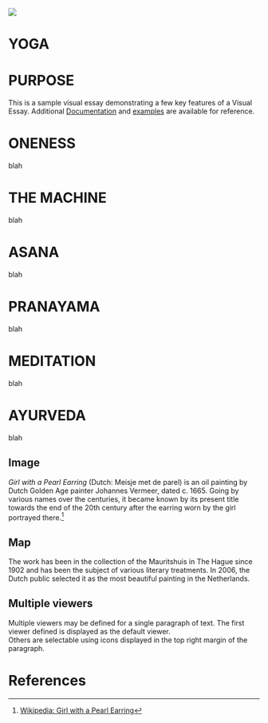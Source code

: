 <a href="https://juncture-digital.org"><img src="https://juncture-digital.org/images/ve-button.png"></a>

<param ve-config 
       title="Living Purely: An Introductory Guide to Yogic Being"
       author="Ariana Neira"
       banner="https://iiif.juncture-digital.org/banner/?url=https://raw.githubusercontent.com/aneira18/juncture-visual-essay/main/WE_ARE_ONE.JPG" 
       layout="vertical">

<!-- Entities discussed throughout the essay are typically defined before the essay text and
     are thus available in all text.  Entity identifiers (QIDs) can be found in either
     Wikipedia or Wikidata (https://www.wikidata.org)> -->
<param ve-entity eid="Q9350"> <!-- Yoga -->
<param ve-entity eid="Q466797"> <!-- Asana -->
<param ve-entity eid="Q839496"> <!-- Pranayama -->
<param ve-entity eid="Q108458"> <!-- Meditation -->
<param ve-entity eid="Q132325"> <!-- Ayurveda -->

# YOGA 

# PURPOSE

This is a sample visual essay demonstrating a few key features of a Visual Essay. Additional [Documentation](https://github.com/JSTOR-Labs/juncture/wiki) and [examples](https://jstor-labs.github.io/juncture-examples) are available for reference.
<param ve-graphic 
       label="THE BUDDHA" 
       description="artist's visualization" 
       license="public domain" 
       url="https://raw.githubusercontent.com/aneira18/juncture-visual-essay/main/IMG_0195.JPG">

# ONENESS

blah 
<param ve-graphic 
       label="ONENESS" 
       description="artist's visualization" 
       license="public domain" 
       url="https://raw.githubusercontent.com/aneira18/juncture-visual-essay/main/WE_ARE_ONE.JPG">

# THE MACHINE

blah 
<param ve-graphic 
       label="THE SUBTLE BODY" 
       description="artist's visualization" 
       license="public domain" 
       url="https://raw.githubusercontent.com/aneira18/juncture-visual-essay/main/THESUBTLEBODY.jpg">

# ASANA

blah 
<param ve-graphic 
       label="THE POWER OF ASANA" 
       description="artist's visualization" 
       license="public domain" 
       url="https://raw.githubusercontent.com/aneira18/juncture-visual-essay/main/IMG_0206.JPG">

# PRANAYAMA

blah 
<param ve-graphic 
       label="ONENESS" 
       description="artist's visualization" 
       license="public domain" 
       url="https://raw.githubusercontent.com/aneira18/juncture-visual-essay/main/WE_ARE_ONE.JPG">

# MEDITATION

blah
<param ve-graphic 
       label="ONENESS" 
       description="artist's visualization" 
       license="public domain" 
       url="https://raw.githubusercontent.com/aneira18/juncture-visual-essay/main/WE_ARE_ONE.JPG">

# AYURVEDA

blah 
<param ve-graphic 
       label="THE THREE DOSHAS" 
       description="artist's visualization" 
       license="public domain" 
       url="https://raw.githubusercontent.com/aneira18/juncture-visual-essay/main/ayurveda.JPG">
       
## Image

_Girl with a Pearl Earring_ (Dutch: Meisje met de parel) is an oil painting by Dutch Golden Age painter Johannes Vermeer, 
dated c. 1665. Going by various names over the centuries, it became known by its present title towards the end of the 
20th century after the earring worn by the girl portrayed there.[^1]
<param ve-graphic 
       label="ONENESS" 
       description="artist's visualization" 
       license="public domain" 
       url="https://raw.githubusercontent.com/aneira18/juncture-visual-essay/main/WE_ARE_ONE.JPG">

## Map

The work has been in the collection of the Mauritshuis in The Hague since 1902 and has been the subject of various 
literary treatments. In 2006, the Dutch public selected it as the most beautiful painting in the Netherlands.
<param ve-map center="Q668" zoom="5" prefer-geojson>

## Multiple viewers

Multiple viewers may be defined for a single paragraph of text.  The first viewer defined is displayed as the default viewer.  
Others are selectable using icons displayed in the top right margin of the paragraph.
<param ve-graphic 
       label="ONENESS" 
       description="artist's visualization" 
       license="public domain" 
       url="https://raw.githubusercontent.com/aneira18/juncture-visual-essay/main/WE_ARE_ONE.JPG">
<param ve-map center="Q668" zoom="5" prefer-geojson>

# References

[^1]: [Wikipedia: Girl with a Pearl Earring](https://en.wikipedia.org/wiki/Girl_with_a_Pearl_Earring)

